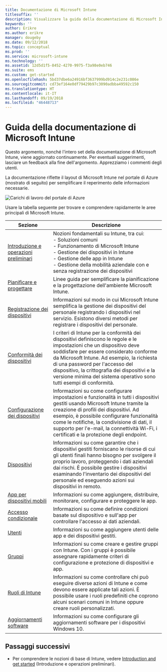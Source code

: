 ```yaml
---
title: Documentazione di Microsoft Intune
titlesuffix: ''
description: Visualizzare la guida della documentazione di Microsoft Intune.
keywords: ''
author: Erikre
ms.author: erikre
manager: dougeby
ms.date: 09/12/2018
ms.topic: conceptual
ms.prod: ''
ms.service: microsoft-intune
ms.technology: ''
ms.assetid: 12d5d1f5-8452-4270-9975-f3a98e0eb746
ms.suite: ems
ms.custom: get-started
ms.openlocfilehash: 5bd37dbe6a24916bf3637999bd914c2e231c086e
ms.sourcegitcommit: cd73ef164e0df79429b97c3090adbba49592c150
ms.translationtype: HT
ms.contentlocale: it-IT
ms.lasthandoff: 09/19/2018
ms.locfileid: "46448713"
---
```

# <a name="microsoft-intune-documentation-guide"></a>Guida della documentazione di Microsoft Intune

Questo argomento, nonché l'intero set della documentazione di Microsoft Intune, viene aggiornato continuamente. Per eventuali suggerimenti, lasciare un feedback alla fine dell'argomento. Apprezziamo i commenti degli utenti.

La documentazione riflette il layout di Microsoft Intune nel portale di Azure (mostrato di seguito) per semplificare il reperimento delle informazioni necessarie.

![Carichi di lavoro del portale di Azure](./media/azure-portal-workloads.png)

Usare la tabella seguente per trovare e comprendere rapidamente le aree principali di Microsoft Intune.

| Sezione                                                      | Descrizione                                                                                                                                                                                                                                                                                      |
|--------------------------------------------------------------|--------------------------------------------------------------------------------------------------------------------------------------------------------------------------------------------------------------------------------------------------------------------------------------------------|
| [Introduzione e operazioni preliminari](introduction-intune.md)       | Nozioni fondamentali su Intune, tra cui:<br /> - Soluzioni comuni<br /> - Funzionamento di Microsoft Intune<br /> - Gestione dei dispositivi in Intune<br /> - Gestione delle app in Intune<br /> - Gestione della mobilità aziendale con e senza registrazione dei dispositivi                                                         |
| [Pianificare e progettare](planning-guide.md)                         | Linee guida per semplificare la pianificazione e la progettazione dell'ambiente Microsoft Intune.                                                                                                                                                                                                             |
| [Registrazione dei dispositivi](device-enrollment.md)                    | Informazioni sul modo in cui Microsoft Intune semplifica la gestione dei dispositivi del personale registrando i dispositivi nel servizio. Esistono diversi metodi per registrare i dispositivi del personale.                                                                                                         |
| [Conformità dei dispositivi](device-compliance.md)                    | I criteri di Intune per la conformità dei dispositivi definiscono le regole e le impostazioni che un dispositivo deve soddisfare per essere considerato conforme da Microsoft Intune. Ad esempio, la richiesta di una password per l'accesso del dispositivo, la crittografia dei dispositivi e la versione minima del sistema operativo sono tutti esempi di conformità. |
| [Configurazione dei dispositivi](device-profiles.md)                   | Informazioni su come configurare impostazioni e funzionalità in tutti i dispositivi gestiti usando Microsoft Intune tramite la creazione di profili dei dispositivi. Ad esempio, è possibile configurare funzionalità come le notifiche, la condivisione di dati, il supporto per l'e-mail, la connettività Wi-Fi, i certificati e la protezione degli endpoint.              |
| [Dispositivi](device-management.md)                              | Informazioni su come garantire che i dispositivi gestiti forniscano le risorse di cui gli utenti finali hanno bisogno per svolgere il proprio lavoro, proteggendo i dati aziendali dai rischi. È possibile gestire i dispositivi esaminando l'inventario dei dispositivi del personale ed eseguendo azioni sui dispositivi in remoto.                                                      |
| [App per dispositivi mobili](app-management.md)                             | Informazioni su come aggiungere, distribuire, monitorare, configurare e proteggere le app.                                                                                                                                                                                                                             |
| [Accesso condizionale](conditional-access.md)                  | Informazioni su come definire condizioni basate sul dispositivo e sull'app per controllare l'accesso ai dati aziendali.                                                                                                                                                                                                            |
| [Utenti](users-add.md)                                        | Informazioni su come aggiungere utenti delle app e dei dispositivi gestiti.                                                                                                                                                                                                                                           |
| [Gruppi](groups-get-started.md)                              | Informazioni su come creare e gestire gruppi con Intune. Con i gruppi è possibile assegnare rapidamente criteri di configurazione e protezione di dispositivi e app.                                                                                                                                             |
| [Ruoli di Intune](role-based-access-control.md)                 | Informazioni su come controllare chi può eseguire diverse azioni di Intune e come devono essere applicate tali azioni. È possibile usare i ruoli predefiniti che coprono alcuni scenari comuni in Intune oppure creare ruoli personalizzati.                                                                                 |
| [Aggiornamenti software](windows-update-for-business-configure.md) | Informazioni su come configurare gli aggiornamenti software per i dispositivi Windows 10.                                                                                                                                                                                                                                  |

## <a name="next-steps"></a>Passaggi successivi

- Per comprendere le nozioni di base di Intune, vedere [Introduction and get started](introduction-intune.md) (Introduzione e operazioni preliminari).
